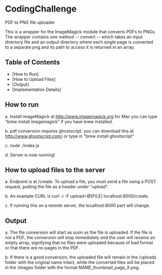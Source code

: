 CodingChallenge
===============

PDF to PNG file uploader

This is a wrapper for the ImageMagick module that converts PDFs to PNGs. The wrapper contains one method -- convert -- which takes an input directory file and an output directory where each single page is converted to a separate png and its path to access it is returned in an array.

## Table of Contents

- [How to Run]
- [How to Upload Files]
- [Output]
- [Implementation Details]
## How to run 

  a.    Install imageMagick at http://www.imagemagick.org
    for Mac you can type "brew install imagemagick" if you have brew installed.

  b.  pdf conversion requires ghostscript. you can download this at http://www.ghostscript.com/ 
      or type in "brew install ghostscript"
      
  c.  node ./index.js
  
  d.  Server is now running!
  

## How to upload files to the server  ##

  a.  Endpoint is at /create. To upload a file, you must send a file using a POST request, putting the file as a header under         "upload".
  
  b.  An example CURL is curl -i -F upload=@[FILE] localhost:8000/create.
  
  c.  If running this on a remote server, the localhost:8000 part will change.

## Output  ##

  a.  The file conversion will start as soon as the file is uploaded. If the file is not a PDF, the conversion will stop        immediately and the user will receive an empty array, signifying that no files were uploaded because of bad format or that there are no pages in the PDF.
  
  b.  If there is a good conversion, the uploaded file will remain in the /uploads folder with the original name intact, while the converted files will be placed in the /images folder with the format NAME_thumbnail_page_X.png.


